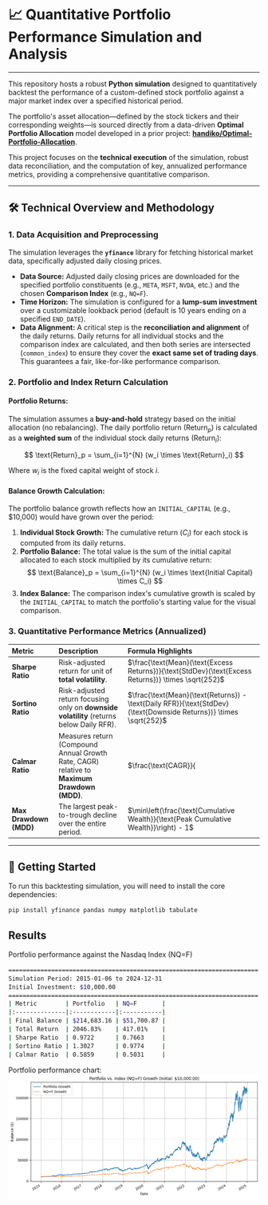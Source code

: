 # 📈 Quantitative Portfolio Performance Simulation and Analysis

---

This repository hosts a robust **Python simulation** designed to quantitatively backtest the performance of a custom-defined stock portfolio against a major market index over a specified historical period.

The portfolio's asset allocation—defined by the stock tickers and their corresponding weights—is sourced directly from a data-driven **Optimal Portfolio Allocation** model developed in a prior project: **[handiko/Optimal-Portfolio-Allocation](https://github.com/handiko/Optimal-Portfolio-Allocation)**.

This project focuses on the **technical execution** of the simulation, robust data reconciliation, and the computation of key, annualized performance metrics, providing a comprehensive quantitative comparison.

---

## 🛠️ Technical Overview and Methodology
### 1. Data Acquisition and Preprocessing

The simulation leverages the **`yfinance`** library for fetching historical market data, specifically adjusted daily closing prices.

* **Data Source:** Adjusted daily closing prices are downloaded for the specified portfolio constituents (e.g., `META`, `MSFT`, `NVDA`, etc.) and the chosen **Comparison Index** (e.g., `NQ=F`).
* **Time Horizon:** The simulation is configured for a **lump-sum investment** over a customizable lookback period (default is 10 years ending on a specified `END_DATE`).
* **Data Alignment:** A critical step is the **reconciliation and alignment** of the daily returns. Daily returns for all individual stocks and the comparison index are calculated, and then both series are intersected (`common_index`) to ensure they cover the **exact same set of trading days**. This guarantees a fair, like-for-like performance comparison.

### 2. Portfolio and Index Return Calculation
#### Portfolio Returns:
The simulation assumes a **buy-and-hold** strategy based on the initial allocation (no rebalancing). The daily portfolio return ($\text{Return}_p$) is calculated as a **weighted sum** of the individual stock daily returns ($\text{Return}_i$):

$$
\text{Return}_p = \sum_{i=1}^{N} (w_i \times \text{Return}_i)
$$

Where $w_i$ is the fixed capital weight of stock $i$.

#### Balance Growth Calculation:
The portfolio balance growth reflects how an `INITIAL_CAPITAL` (e.g., \$10,000) would have grown over the period:

1.  **Individual Stock Growth:** The cumulative return ($C_i$) for each stock is computed from its daily returns.
2.  **Portfolio Balance:** The total value is the sum of the initial capital allocated to each stock multiplied by its cumulative return:
    $$
    \text{Balance}_p = \sum_{i=1}^{N} (w_i \times \text{Initial Capital} \times C_i)
    $$
3.  **Index Balance:** The comparison index's cumulative growth is scaled by the `INITIAL_CAPITAL` to match the portfolio's starting value for the visual comparison.

### 3. Quantitative Performance Metrics (Annualized)

| Metric | Description | Formula Highlights |
| :--- | :--- | :--- |
| **Sharpe Ratio** | Risk-adjusted return for unit of **total volatility**. | $\frac{\text{Mean}(\text{Excess Returns})}{\text{StdDev}(\text{Excess Returns})} \times \sqrt{252}$ |
| **Sortino Ratio** | Risk-adjusted return focusing only on **downside volatility** (returns below $\text{Daily RFR}$). | $\frac{\text{Mean}(\text{Returns}) - \text{Daily RFR}}{\text{StdDev}(\text{Downside Returns})} \times \sqrt{252}$ |
| **Calmar Ratio** | Measures return (Compound Annual Growth Rate, CAGR) relative to **Maximum Drawdown (MDD)**. | $\frac{\text{CAGR}}{|\text{Max Drawdown}|}$ |
| **Max Drawdown (MDD)** | The largest peak-to-trough decline over the entire period. | $\min\left(\frac{\text{Cumulative Wealth}}{\text{Peak Cumulative Wealth}}\right) - 1$ |

---

## 🚀 Getting Started

To run this backtesting simulation, you will need to install the core dependencies:

```bash
pip install yfinance pandas numpy matplotlib tabulate
```

## Results

Portfolio performance against the Nasdaq Index (NQ=F)

```bash
======================================================================
Simulation Period: 2015-01-06 to 2024-12-31
Initial Investment: $10,000.00
======================================================================
| Metric        | Portfolio   | NQ=F       |
|:--------------|:------------|:-----------|
| Final Balance | $214,683.16 | $51,700.87 |
| Total Return  | 2046.83%    | 417.01%    |
| Sharpe Ratio  | 0.9722      | 0.7663     |
| Sortino Ratio | 1.3027      | 0.9774     |
| Calmar Ratio  | 0.5859      | 0.5031     |

```

Portfolio performance chart:
![](./output.png)
